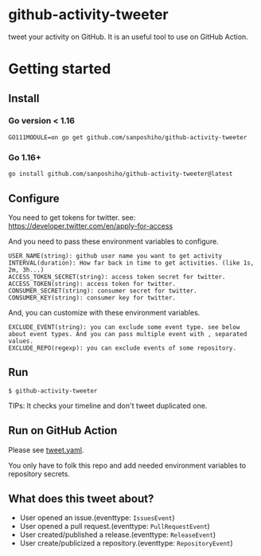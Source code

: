 # github-activity-tweeter

tweet your activity on GitHub. It is an useful tool to use on GitHub Action.

# Getting started

## Install

### Go version < 1.16

```
GO111MODULE=on go get github.com/sanposhiho/github-activity-tweeter
```

### Go 1.16+

```
go install github.com/sanposhiho/github-activity-tweeter@latest
```

## Configure

You need to get tokens for twitter. see: https://developer.twitter.com/en/apply-for-access

And you need to pass these environment variables to configure.

```
USER_NAME(string): github user name you want to get activity
INTERVAL(duration): How far back in time to get activities. (like 1s, 2m, 3h...)
ACCESS_TOKEN_SECRET(string): access token secret for twitter.
ACCESS_TOKEN(string): access token for twitter.
CONSUMER_SECRET(string): consumer secret for twitter.
CONSUMER_KEY(string): consumer key for twitter.
```

And, you can customize with these environment variables.

```
EXCLUDE_EVENT(string): you can exclude some event type. see below about event types. And you can pass multiple event with , separated values.
EXCLUDE_REPO(regexp): you can exclude events of some repository. 
```

## Run

```
$ github-activity-tweeter
```

TIPs: It checks your timeline and don't tweet duplicated one.

## Run on GitHub Action

Please see [tweet.yaml](.github/workflows/tweet.yaml). 

You only have to folk this repo and add needed environment variables to repository secrets.

## What does this tweet about?

- User opened an issue.(eventtype: `IssuesEvent`)
- User opened a pull request.(eventtype: `PullRequestEvent`)
- User created/published a release.(eventtype: `ReleaseEvent`)
- User create/publicized a repository.(eventtype: `RepositoryEvent`)
